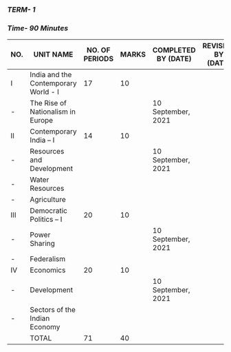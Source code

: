 ### ***TERM- 1***

### ***Time- 90 Minutes***

|NO.|UNIT NAME|NO. OF PERIODS|MARKS|COMPLETED BY (DATE)|REVISION BY (DATE)|
|---|---------|--------------|-----|-------------------|------------------|
|I|India and the Contemporary World - I|17|10|||
|-|The Rise of Nationalism in Europe|||10 September, 2021||
|II|Contemporary India – I|14|10|||
|-|Resources and Development|||10 September, 2021||
|-|Water Resources|||
|-|Agriculture|||
|III|Democratic Politics – I|20|10|||
|-|Power Sharing|||10 September, 2021||
|-|Federalism|||
|IV|Economics|20|10|||
|-|Development|||10 September, 2021||
|-|Sectors of the Indian Economy|||
||TOTAL|71|40|||
